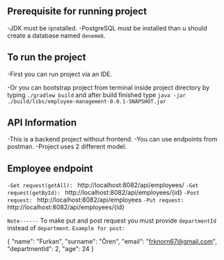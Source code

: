 ## Prerequisite for running project
-JDK must be işnstalled.
-PostgreSQL must be installed than u should create a database named `deneme6`.

## To run the project 
-First you can run project via an IDE.

-Or you can bootstrap project from terminal inside project directory by typing `./gradlew build` and after build finished type `java -jar ./build/libs/employee-management-0.0.1-SNAPSHOT.jar`

## API Information
-This is a backend project without frontend.
-You can use endpoints from postman.
-Project uses 2 different model.

## Employee endpoint
`-Get request(getAll): ` http://localhost:8082/api/employees/ 
`-Get request(getById): ` http://localhost:8082/api/employees/{id}
`-Post request: ` http://localhost:8082/api/employees
`-Put request: ` http://localhost:8082/api/employees/{id}

`Note------` To make put and post request you must provide `departmentId` instead of `department`.
`Example for post: `     

{
        "name": "Furkan",
        "surname": "Ören",
        "email": "frknorn67@gmail.com",
        "departmentId": 2,
        "age": 24
}


